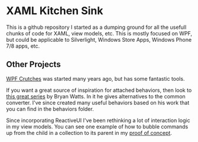 XAML Kitchen Sink
=================

This is a github repository I started as a dumping ground for all the usefull chunks of code for XAML, view models, etc. This is mostly focused on WPF, but could be applicable to Silverlight, Windows Store Apps, Windows Phone 7/8 apps, etc.

Other Projects
--------------
[WPF Crutches](https://bitbucket.org/rstarkov/wpfcrutches) was started many years ago, but has some fantastic tools.

If you want a great source of inspiration for attached behaviors, then look to [this great series](http://www.executableintent.com/attached-behaviors-part-1-booleanvisibility/) by Bryan Watts. In it he gives alternatives to the common converter. I've since created many useful behaviors based on his work that you can find in the behaviors folder.

Since incorporating ReactiveUI I've been rethinking a lot of interaction logic in my view models. You can see one example of how to bubble commands up from the child in a collection to its parent in my [proof of concept](https://github.com/kmcginnes/PoC.ReactiveCommandBubbling).
